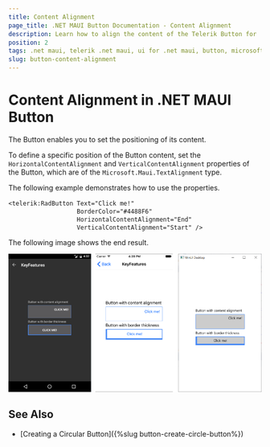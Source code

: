 ```yaml
---
title: Content Alignment
page_title: .NET MAUI Button Documentation - Content Alignment
description: Learn how to align the content of the Telerik Button for .NET MAUI horizontally or vertically.
position: 2
tags: .net maui, telerik .net maui, ui for .net maui, button, microsoft .net maui
slug: button-content-alignment
---
```


# Content Alignment in .NET MAUI Button

The Button enables you to set the positioning of its content.

To define a specific position of the Button content, set the `HorizontalContentAlignment` and `VerticalContentAlignment` properties of the Button, which are of the `Microsoft.Maui.TextAlignment` type.

The following example demonstrates how to use the properties.

```XAML
<telerik:RadButton Text="Click me!"  
                   BorderColor="#4488F6"
                   HorizontalContentAlignment="End"
                   VerticalContentAlignment="Start" />
```


The following image shows the end result.

![Button Content Alignment](images/button-key-features.png)

## See Also

- [Creating a Circular Button]({%slug button-create-circle-button%})
